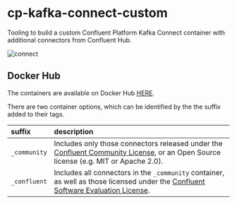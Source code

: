 # cp-kafka-connect-custom
Tooling to build a custom Confluent Platform Kafka Connect container with additional connectors from Confluent Hub.

![connect](https://user-images.githubusercontent.com/10326954/65959234-c465ca80-e451-11e9-8d66-7f43fae78ffb.png)

## Docker Hub

The containers are available on Docker Hub [HERE](https://hub.docker.com/r/robcowart/cp-kafka-connect-custom).

There are two container options, which can be identified by the the suffix added to their tags.

suffix | description
:---|:---
`_community` | Includes only those connectors released under the [Confluent Community License](http://www.confluent.io/confluent-community-license), or an Open Source license (e.g. MIT or Apache 2.0).
`_confluent` | Includes all connectors in the `_community` container, as well as those licensed under the [Confluent Software Evaluation License](https://www.confluent.io/software-evaluation-license).
